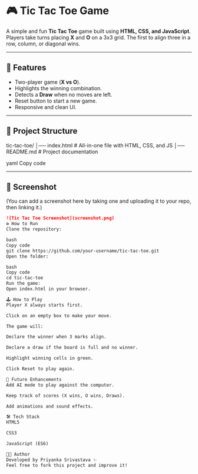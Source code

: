 # 🎮 Tic Tac Toe Game

A simple and fun **Tic Tac Toe** game built using **HTML, CSS, and JavaScript**.  
Players take turns placing **X** and **O** on a 3x3 grid. The first to align three in a row, column, or diagonal wins.  

---

## 🚀 Features
- Two-player game (**X vs O**).
- Highlights the winning combination.
- Detects a **Draw** when no moves are left.
- Reset button to start a new game.
- Responsive and clean UI.

---

## 📂 Project Structure
tic-tac-toe/
│── index.html # All-in-one file with HTML, CSS, and JS
│── README.md # Project documentation

yaml
Copy code

---

## 📸 Screenshot
(You can add a screenshot here by taking one and uploading it to your repo, then linking it.)

```markdown
![Tic Tac Toe Screenshot](screenshot.png)
⚙️ How to Run
Clone the repository:

bash
Copy code
git clone https://github.com/your-username/tic-tac-toe.git
Open the folder:

bash
Copy code
cd tic-tac-toe
Run the game:
Open index.html in your browser.

🕹️ How to Play
Player X always starts first.

Click on an empty box to make your move.

The game will:

Declare the winner when 3 marks align.

Declare a draw if the board is full and no winner.

Highlight winning cells in green.

Click Reset to play again.

📌 Future Enhancements
Add AI mode to play against the computer.

Keep track of scores (X wins, O wins, Draws).

Add animations and sound effects.

🛠️ Tech Stack
HTML5

CSS3

JavaScript (ES6)

👩‍💻 Author
Developed by Priyanka Srivastava ✨
Feel free to fork this project and improve it!
